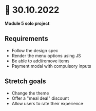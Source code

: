 # 📅 30.10.2022

**Module 5 solo project**

## Requirements
- Follow the design spec
- Render the menu options using JS
- Be able to add/remove items
- Payment modal with compulsory inputs
## Stretch goals
- Change the theme
- Offer a "meal deal" discount
- Allow users to rate their experience